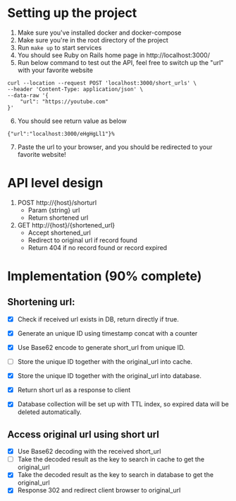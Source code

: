 # Setting up the project

1. Make sure you've installed docker and docker-compose
2. Make sure you're in the root directory of the project
3. Run `make up` to start services
4. You should see Ruby on Rails home page in http://localhost:3000/
5. Run below command to test out the API, feel free to switch up the "url" with your favorite website
```
curl --location --request POST 'localhost:3000/short_urls' \
--header 'Content-Type: application/json' \
--data-raw '{
    "url": "https://youtube.com"
}'
```
6. You should see return value as below
```
{"url":"localhost:3000/eHgHgLl1"}%
```
7. Paste the url to your browser, and you should be redirected to your favorite website!


# API level design 
1. POST http://{host}/shorturl
    - Param {string} url
    - Return shortened url
2. GET http://{host}/{shortened_url}
    - Accept shortened_url
    - Redirect to original url if record found
    - Return 404 if no record found or record expired


# Implementation (90% complete)
## Shortening url:
- [x] Check if received url exists in DB, return directly if true.
- [x] Generate an unique ID using timestamp concat with a counter
- [x] Use Base62 encode to generate short_url from unique ID.
- [ ] Store the unique ID together with the original_url into cache.
- [x] Store the unique ID together with the original_url into database.
- [x] Return short url as a response to client
- [x] Database collection will be set up with TTL index, so expired data will be deleted automatically.


## Access original url using short url
- [x] Use Base62 decoding with the received short_url
- [ ] Take the decoded result as the key to search in cache to get the original_url
- [x] Take the decoded result as the key to search in database to get the original_url
- [x] Response 302 and redirect client browser to original_url
